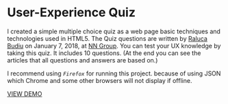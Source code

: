 # User-Experience Quiz
I created a simple multiple choice quiz as a web page basic techniques and technologies used in HTML5.
The Quiz questions are written by [Raluca Budiu](https://www.nngroup.com/articles/author/raluca-budiu/) on January 7, 2018, at [NN Group](https://www.nngroup.com).
You can test your UX knowledge by taking this quiz. It includes 10 questions. (At the end you can see the articles that all questions and answers are based on.)

I recommend using _`Firefox`_ for running this project. because of using JSON which Chrome and some other browsers will not display if offline.

[VIEW DEMO](http://studiovista.ir/static/quiz/index.html)


 